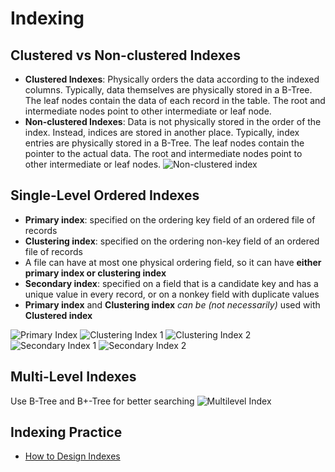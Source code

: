 # Indexing

## Clustered vs Non-clustered Indexes

- **Clustered Indexes**: Physically orders the data according to the indexed columns. Typically, data themselves are physically stored in a B-Tree. The leaf nodes contain the data of each record in the table. The root and intermediate nodes point to other intermediate or leaf node.
- **Non-clustered Indexes**: Data is not physically stored in the order of the index. Instead, indices are stored in another place. Typically, index entries are physically stored in a B-Tree.  The leaf nodes contain the pointer to the actual data. The root and intermediate nodes point to other intermediate or leaf nodes.
![Non-clustered index](images/clusterd_vs_nonclustered.webp)

## Single-Level Ordered Indexes

- **Primary index**: specified on the ordering key field of an ordered file of records
- **Clustering index**: specified on the ordering non-key field of an ordered file of records
- A file can have at most one physical ordering field, so it can have **either primary index or clustering index**
- **Secondary index**: specified on a field that is a candidate key and has a unique value in every record, or on a nonkey field with duplicate values
- **Primary index** and **Clustering index** *can be (not necessarily)* used with **Clustered index**

![Primary Index](images/primary_index.png)
![Clustering Index 1](images/clustering_index_1.png)
![Clustering Index 2](images/clustering_index_2.png)
![Secondary Index 1](images/secondary_index_1.png)
![Secondary Index 2](images/secondary_index_2.png)

## Multi-Level Indexes

Use B-Tree and B+-Tree for better searching
![Multilevel Index](images/multi_level_index.png)

## Indexing Practice

- [How to Design Indexes](https://www.slideshare.net/billkarwin/how-to-design-indexes-really)
